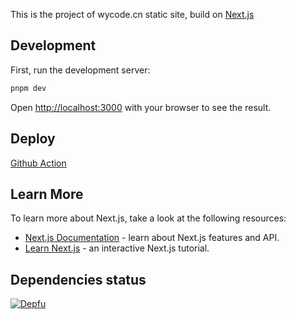 This is the project of wycode.cn static site, build on [Next.js](https://nextjs.org)

## Development

First, run the development server:

```bash
pnpm dev
```

Open [http://localhost:3000](http://localhost:3000) with your browser to see the result.

## Deploy

[Github Action](.github\workflows\main.yml)

## Learn More

To learn more about Next.js, take a look at the following resources:

- [Next.js Documentation](https://nextjs.org/docs) - learn about Next.js features and API.
- [Learn Next.js](https://nextjs.org/learn) - an interactive Next.js tutorial.

## Dependencies status

[![Depfu](https://badges.depfu.com/badges/bbc6fe1c2e50cbfb2f841cc3b67809ba/count.svg)](https://depfu.com/github/wangyucode/wycode-next?project_id=37918)
